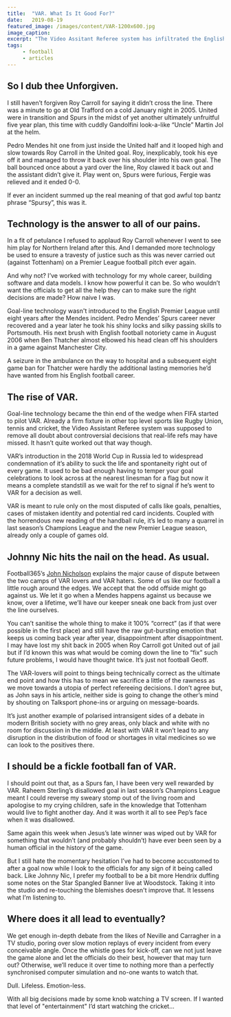 ```yaml
---
title:  "VAR. What Is It Good For?"
date:   2019-08-19
featured_image: /images/content/VAR-1200x600.jpg
image_caption: 
excerpt: "The Video Assitant Referee system has infiltrated the English Premier League and the debate over it's merits and failings has only just begun. "
tags: 
     - football
     - articles
---
```

## So I dub thee Unforgiven.

I still haven’t forgiven Roy Carroll for saying it didn’t cross the line. There was a minute to go at Old Trafford on a cold January night in 2005. United were in transition and Spurs in the midst of yet another ultimately unfruitful five year plan, this time with cuddly Gandolfini look-a-like “Uncle” Martin Jol at the helm.

Pedro Mendes hit one from just inside the United half and it looped high and slow towards Roy Carroll in the United goal. Roy, inexplicably, took his eye off it and managed to throw it back over his shoulder into his own goal. The ball bounced once about a yard over the line, Roy clawed it back out and the assistant didn’t give it. Play went on, Spurs were furious, Fergie was relieved and it ended 0-0.

If ever an incident summed up the real meaning of that god awful top bantz phrase “Spursy”, this was it.

## Technology is the answer to all of our pains.

In a fit of petulance I refused to applaud Roy Carroll whenever I went to see him play for Northern Ireland after this. And I demanded more technology be used to ensure a travesty of justice such as this was never carried out (against Tottenham) on a Premier League football pitch ever again.

And why not? I’ve worked with technology for my whole career, building software and data models. I know how powerful it can be. So who wouldn’t want the officials to get all the help they can to make sure the right decisions are made? How naive I was.

Goal-line technology wasn't introduced to the English Premier League until eight years after the Mendes incident. Pedro Mendes’ Spurs career never recovered and a year later he took his shiny locks and silky passing skills to Portsmouth. His next brush with English football notoriety came in August 2006 when Ben Thatcher almost elbowed his head clean off his shoulders in a game against Manchester City.

A seizure in the ambulance on the way to hospital and a subsequent eight game ban for Thatcher were hardly the additional lasting memories he’d have wanted from his English football career.

## The rise of VAR.

Goal-line technology became the thin end of the wedge when FIFA started to pilot VAR. Already a firm fixture in other top level sports like Rugby Union, tennis and cricket, the Video Assistant Referee system was supposed to remove all doubt about controversial decisions that real-life refs may have missed. It hasn’t quite worked out that way though.

VAR’s introduction in the 2018 World Cup in Russia led to widespread condemnation of it’s ability to suck the life and spontaneity right out of every game. It used to be bad enough having to temper your goal celebrations to look across at the nearest linesman for a flag but now it means a complete standstill as we wait for the ref to signal if he’s went to VAR for a decision as well.

VAR is meant to rule only on the most disputed of calls like goals, penalties, cases of mistaken identity and potential red card incidents. Coupled with the horrendous new reading of the handball rule, it’s led to many a quarrel in last season’s Champions League and the new Premier League season, already only a couple of games old.

## Johnny Nic hits the nail on the head. As usual.

Football365’s [John Nicholson](https://www.football365.com/news/var-debates-are-exhausting-wearying-and-totally-pointless) explains the major cause of dispute between the two camps of VAR lovers and VAR haters. Some of us like our football a little rough around the edges. We accept that the odd offside might go against us. We let it go when a Mendes happens against us because we know, over a lifetime, we’ll have our keeper sneak one back from just over the line ourselves.

You can’t sanitise the whole thing to make it 100% “correct” (as if that were possible in the first place) and still have the raw gut-bursting emotion that keeps us coming back year after year, disappointment after disappointment. I may have lost my shit back in 2005 when Roy Carroll got United out of jail but if I’d known this was what would be coming down the line to “fix” such future problems, I would have thought twice. It’s just not football Geoff.

The VAR-lovers will point to things being technically correct as the ultimate end point and how this has to mean we sacrifice a little of the rawness as we move towards a utopia of perfect refereeing decisions. I don’t agree but, as John says in his article, neither side is going to change the other’s mind by shouting on Talksport phone-ins or arguing on message-boards.

It’s just another example of polarised intransigent sides of a debate in modern British society with no grey areas, only black and white with no room for discussion in the middle. At least with VAR it won’t lead to any disruption in the distribution of food or shortages in vital medicines so we can look to the positives there.

## I should be a fickle football fan of VAR.

I should point out that, as a Spurs fan, I have been very well rewarded by VAR. Raheem Sterling’s disallowed goal in last season’s Champions League meant I could reverse my sweary stomp out of the living room and apologise to my crying children, safe in the knowledge that Tottenham would live to fight another day. And it was worth it all to see Pep’s face when it was disallowed.

Same again this week when Jesus’s late winner was wiped out by VAR for something that wouldn’t (and probably shouldn’t) have ever been seen by a human official in the history of the game.

But I still hate the momentary hesitation I’ve had to become accustomed to after a goal now while I look to the officials for any sign of it being called back. Like Johnny Nic, I prefer my football to be a bit more Hendrix duffing some notes on the Star Spangled Banner live at Woodstock. Taking it into the studio and re-touching the blemishes doesn't improve that. It lessens what I’m listening to.

## Where does it all lead to eventually?

We get enough in-depth debate from the likes of Neville and Carragher in a TV studio, poring over slow motion replays of every incident from every conceivable angle. Once the whistle goes for kick-off, can we not just leave the game alone and let the officials do their best, however that may turn out? Otherwise, we’ll reduce it over time to nothing more than a perfectly synchronised computer simulation and no-one wants to watch that.

Dull. Lifeless. Emotion-less.

With all big decisions made by some knob watching a TV screen. If I wanted that level of "entertainment" I’d start watching the cricket...